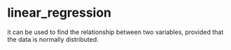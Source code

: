 # linear_regression
it can be used to find the relationship between two variables, provided that the data is normally distributed.
